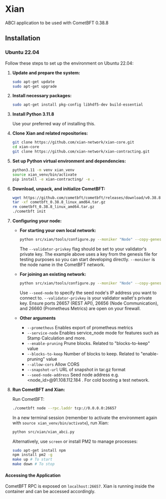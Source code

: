 # Xian

ABCI application to be used with CometBFT 0.38.8

## Installation

### Ubuntu 22.04

Follow these steps to set up the environment on Ubuntu 22.04:

1. **Update and prepare the system:**

   ```bash
   sudo apt-get update
   sudo apt-get upgrade
   ```

2. **Install necessary packages:**

   ```bash
   sudo apt-get install pkg-config libhdf5-dev build-essential
   ```

3. **Install Python 3.11.8**

   Use your preferred way of installing this.

4. **Clone Xian and related repositories:**

   ```bash
   git clone https://github.com/xian-network/xian-core.git
   cd xian-core
   git clone https://github.com/xian-network/xian-contracting.git
   ```

5. **Set up Python virtual environment and dependencies:**

   ```bash
   python3.11 -m venv xian_venv
   source xian_venv/bin/activate
   pip install -e xian-contracting/ -e .
   ```

6. **Download, unpack, and initialize CometBFT:**

   ```bash
   wget https://github.com/cometbft/cometbft/releases/download/v0.38.8/cometbft_0.38.8_linux_amd64.tar.gz
   tar -xf cometbft_0.38.8_linux_amd64.tar.gz
   rm cometbft_0.38.8_linux_amd64.tar.gz
   ./cometbft init
   ```

7. **Configuring your node:**

   - **For starting your own local network:**

     ```bash
     python src/xian/tools/configure.py --moniker "Node" --copy-genesis --service-node --genesis-file-name "genesis.json" --validator-privkey "cd6cc45ffe7cebf09c6c6025575d50bb42c6c70c07e1dbc5150aaadc98705c2b"
     ```

     The `--validator-privkey` flag should be set to your validator's private key. The example above uses a key from the genesis file for testing purposes so you can start developing directly. `--moniker` is the node name in the CometBFT network.

   - **For joining an existing network:**

     ```bash
     python src/xian/tools/configure.py --moniker "Node" --copy-genesis --genesis-file-name "genesis-testnet.json" --seed-node "91.108.112.184" --validator-privkey "ENTER YOUR WALLET PRIVATE KEY HERE"
     ```

     Use `--seed-node` to specify the seed node's IP address you want to connect to. `--validator-privkey` is your validator wallet's private key. Ensure ports 26657 (REST API), 26656 (Node Communication), and 26660 (Prometheus Metrics) are open on your firewall.

   - **Other arguments**
      - `--prometheus` Enables export of prometheus metrics
      - `--service-node` Enables service_node mode for features such as Stamp Calculation and more.
      - `--enable-pruning` Prune blocks. Related to "blocks-to-keep" value
      - `--blocks-to-keep` Number of blocks to keep. Related to "enable-pruning" value
      - `--allow-cors` Allow CORS
      - `--snapshot-url` URL of snapshot in tar.gz format
      - `--seed-node-address` Seed node address e.g. <node_id>@91.108.112.184 . For cold booting a test network.

8. **Run CometBFT and Xian:**

   Run CometBFT:

   ```bash
   ./cometbft node --rpc.laddr tcp://0.0.0.0:26657
   ```

   In a new terminal session (remember to activate the environment again with `source xian_venv/bin/activate`), run Xian:

   ```bash
   python src/xian/xian_abci.py
   ```

   Alternatively, use `screen` or install PM2 to manage processes:

   ```bash
   sudo apt-get install npm
   npm install pm2 -g
   make up # To start
   make down # To stop
   ```
   
#### Accessing the Application

CometBFT RPC is exposed on `localhost:26657`.
Xian is running inside the container and can be accessed accordingly.

